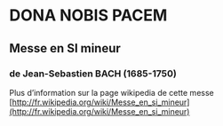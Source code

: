 # DONA NOBIS PACEM

## Messe en SI mineur

### de Jean-Sebastien BACH (1685-1750)

Plus d’information sur la page wikipedia de cette messe [http://fr.wikipedia.org/wiki/Messe_en_si_mineur](http://fr.wikipedia.org/wiki/Messe_en_si_mineur)